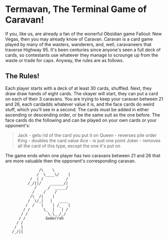 # Termavan, The Terminal Game of Caravan!

If you, like us, are already a fan of the wonerful Obsidian game Fallout: New Vegas, then you may already know of Caravan.
Caravan is a card game played by many of the wasters, wanderers, and, well, caravaneers that traverse Highway 95. It's been centuries since
anyone's seen a full deck of cards, so contestants use whatever they manage to scrounge up from the waste or trade for caps. Anyway, the rules
are as follows.

## The Rules!

Each player starts with a deck of at least 30 cards, shuffled. Next, they draw draw hands of eight cards. The okayer will start, they can put
a card on each of their 3 caravans. You are trying to keep your caravan between 21 and 26, each cardadds whatever value it is, and the face cards
do weird stuff, which you'll see in a second. The cards must be added in either ascending or descending order, or be the same suit as the one before.
The face cards do the following and can be played on your own cards or your opponent's:

> Jack - gets rid of the card you put it on
> Queen - reverses pile order
> King - doubles the card value
> Ace - is just one point
> Joker - removes all the card of this type, except the one it's put on

The game ends when one player has two caravans between 21 and 26 that are more valuable then the opponent's corresponding caravan.
            


         
                   /\    \ 
                  /  \____\/    |
               /  | /          /
              /_/||/    ______/|
                 /    _/  _____/
                /    /    /
               /\  /|    |
              /  \/_|   |   ____
             /  /   |    | /_   |
            / /      \_  |   | / 
           / /         \_\__/_/
          / /         Gomorrah
         / /
        /  |
       /_/||
